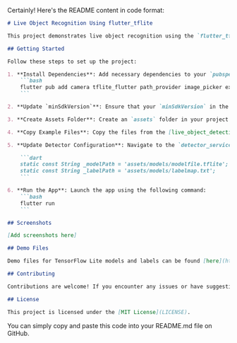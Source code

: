 Certainly! Here's the README content in code format:

```markdown
# Live Object Recognition Using flutter_tflite

This project demonstrates live object recognition using the `flutter_tflite` package, which integrates TensorFlow Lite models into Flutter apps. The example utilizes the SSD MobileNet model for real-time object detection.

## Getting Started

Follow these steps to set up the project:

1. **Install Dependencies**: Add necessary dependencies to your `pubspec.yaml` file by running:
    ```bash
    flutter pub add camera tflite_flutter path_provider image_picker exif
    ```

2. **Update `minSdkVersion`**: Ensure that your `minSdkVersion` in the app-level `build.gradle` file is set to 26 or higher.

3. **Create Assets Folder**: Create an `assets` folder in your project's root directory. Inside it, create a `models` folder. Place your TensorFlow Lite model file (`*.tflite`) along with its label file (`*.txt`) inside the `models` folder. Make sure to expose these assets in your `pubspec.yaml` file.

4. **Copy Example Files**: Copy the files from the [live_object_detection_ssd_mobilenet](https://github.com/tensorflow/flutter-tflite/tree/main/example/live_object_detection_ssd_mobilenet) example in the `flutter_tflite` repository.

5. **Update Detector Configuration**: Navigate to the `detector_service.dart` file and locate the `Detector` class. Update the `_modelPath` and `_labelPath` variables to point to your TensorFlow Lite model and label files, respectively.

    ```dart
    static const String _modelPath = 'assets/models/modelfile.tflite';
    static const String _labelPath = 'assets/models/labelmap.txt';
    ```

6. **Run the App**: Launch the app using the following command:
    ```bash
    flutter run
    ```

## Screenshots

[Add screenshots here]

## Demo Files

Demo files for TensorFlow Lite models and labels can be found [here](https://github.com/shaqian/flutter_tflite/tree/master/example/assets).

## Contributing

Contributions are welcome! If you encounter any issues or have suggestions for improvements, please feel free to open an issue or submit a pull request.

## License

This project is licensed under the [MIT License](LICENSE).
```

You can simply copy and paste this code into your README.md file on GitHub.
